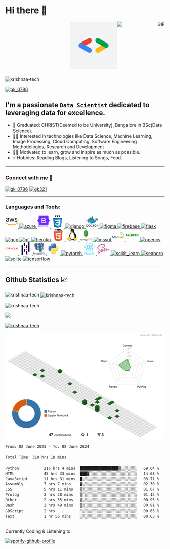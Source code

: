# Hi there 👋

<div style="display: flex; justify-content: flex-end;text-align: right;">
  <img style="margin-left: auto;" src="/download.png" width="150" height="150" alt="GDSC Logo"> 
  <img alt="GIF" height="160px" src="https://media.giphy.com/media/du3J3cXyzhj75IOgvA/giphy.gif" width="150" height="150" />
</div>

<p align="left"> <img src="https://komarev.com/ghpvc/?username=krishnaa-tech&label=Profile%20views&color=0e75b6&style=flat" alt="krishnaa-tech" /> </p>
<p align="left"> <a href="https://twitter.com/gk_0786" target="blank"><img src="https://img.shields.io/twitter/follow/gk_0786?logo=twitter&style=for-the-badge" alt="gk_0786" /></a> </p>

## I'm a passionate ```Data Scientist``` dedicated to leveraging data for excellence.

- 🏢 Graduated: CHRIST(Deemed to be University), Bangalore in BSc(Data Science). 
- 👨‍💻 Interested in technologies like  Data Science, Machine Learning, Image Processing, Cloud Computing, Software Engineering Methodologies, Research and Development
- 💪🏼 Motivated to learn, grow and inspire as much as possible.
- ⚡ Hobbies: Reading Blogs, Listening to Songs, Food.
  
---
### Connect with me 📝
<p align="left">
<a href="https://twitter.com/gk_0786" target="blank"><img align="center" src="https://raw.githubusercontent.com/rahuldkjain/github-profile-readme-generator/master/src/images/icons/Social/twitter.svg" alt="gk_0786" height="30" width="40" /></a>
<a href="https://linkedin.com/in/gk321" target="blank"><img align="center" src="https://raw.githubusercontent.com/rahuldkjain/github-profile-readme-generator/master/src/images/icons/Social/linked-in-alt.svg" alt="gk321" height="30" width="40" /></a>
</p>


---
<h3 align="left">Languages and Tools:</h3>
<p align="left"> <a href="https://aws.amazon.com" target="_blank" rel="noreferrer"> <img src="https://raw.githubusercontent.com/devicons/devicon/master/icons/amazonwebservices/amazonwebservices-original-wordmark.svg" alt="aws" width="40" height="40"/> </a> <a href="https://azure.microsoft.com/en-in/" target="_blank" rel="noreferrer"> <img src="https://www.vectorlogo.zone/logos/microsoft_azure/microsoft_azure-icon.svg" alt="azure" width="40" height="40"/> </a> <a href="https://getbootstrap.com" target="_blank" rel="noreferrer"> <img src="https://raw.githubusercontent.com/devicons/devicon/master/icons/bootstrap/bootstrap-plain-wordmark.svg" alt="bootstrap" width="40" height="40"/> </a> <a href="https://www.w3schools.com/css/" target="_blank" rel="noreferrer"> <img src="https://raw.githubusercontent.com/devicons/devicon/master/icons/css3/css3-original-wordmark.svg" alt="css3" width="40" height="40"/> </a> <a href="https://www.djangoproject.com/" target="_blank" rel="noreferrer"> <img src="https://cdn.worldvectorlogo.com/logos/django.svg" alt="django" width="40" height="40"/> </a> <a href="https://www.docker.com/" target="_blank" rel="noreferrer"> <img src="https://raw.githubusercontent.com/devicons/devicon/master/icons/docker/docker-original-wordmark.svg" alt="docker" width="40" height="40"/> </a> <a href="https://www.figma.com/" target="_blank" rel="noreferrer"> <img src="https://www.vectorlogo.zone/logos/figma/figma-icon.svg" alt="figma" width="40" height="40"/> </a> <a href="https://firebase.google.com/" target="_blank" rel="noreferrer"> <img src="https://www.vectorlogo.zone/logos/firebase/firebase-icon.svg" alt="firebase" width="40" height="40"/> </a> <a href="https://flask.palletsprojects.com/" target="_blank" rel="noreferrer"> <img src="https://www.vectorlogo.zone/logos/pocoo_flask/pocoo_flask-icon.svg" alt="flask" width="40" height="40"/> </a> <a href="https://cloud.google.com" target="_blank" rel="noreferrer"> <img src="https://www.vectorlogo.zone/logos/google_cloud/google_cloud-icon.svg" alt="gcp" width="40" height="40"/> </a> <a href="https://git-scm.com/" target="_blank" rel="noreferrer"> <img src="https://www.vectorlogo.zone/logos/git-scm/git-scm-icon.svg" alt="git" width="40" height="40"/> </a> <a href="https://heroku.com" target="_blank" rel="noreferrer"> <img src="https://www.vectorlogo.zone/logos/heroku/heroku-icon.svg" alt="heroku" width="40" height="40"/> </a> <a href="https://www.w3.org/html/" target="_blank" rel="noreferrer"> <img src="https://raw.githubusercontent.com/devicons/devicon/master/icons/html5/html5-original-wordmark.svg" alt="html5" width="40" height="40"/> </a> <a href="https://www.linux.org/" target="_blank" rel="noreferrer"> <img src="https://raw.githubusercontent.com/devicons/devicon/master/icons/linux/linux-original.svg" alt="linux" width="40" height="40"/> </a> <a href="https://www.mongodb.com/" target="_blank" rel="noreferrer"> <img src="https://raw.githubusercontent.com/devicons/devicon/master/icons/mongodb/mongodb-original-wordmark.svg" alt="mongodb" width="40" height="40"/> </a> <a href="https://www.microsoft.com/en-us/sql-server" target="_blank" rel="noreferrer"> <img src="https://www.svgrepo.com/show/303229/microsoft-sql-server-logo.svg" alt="mssql" width="40" height="40"/> </a> <a href="https://www.mysql.com/" target="_blank" rel="noreferrer"> <img src="https://raw.githubusercontent.com/devicons/devicon/master/icons/mysql/mysql-original-wordmark.svg" alt="mysql" width="40" height="40"/> </a> <a href="https://www.nginx.com" target="_blank" rel="noreferrer"> <img src="https://raw.githubusercontent.com/devicons/devicon/master/icons/nginx/nginx-original.svg" alt="nginx" width="40" height="40"/> </a> <a href="https://opencv.org/" target="_blank" rel="noreferrer"> <img src="https://www.vectorlogo.zone/logos/opencv/opencv-icon.svg" alt="opencv" width="40" height="40"/> </a> <a href="https://www.oracle.com/" target="_blank" rel="noreferrer"> <img src="https://raw.githubusercontent.com/devicons/devicon/master/icons/oracle/oracle-original.svg" alt="oracle" width="40" height="40"/> </a> <a href="https://pandas.pydata.org/" target="_blank" rel="noreferrer"> <img src="https://raw.githubusercontent.com/devicons/devicon/2ae2a900d2f041da66e950e4d48052658d850630/icons/pandas/pandas-original.svg" alt="pandas" width="40" height="40"/> </a> <a href="https://www.postgresql.org" target="_blank" rel="noreferrer"> <img src="https://raw.githubusercontent.com/devicons/devicon/master/icons/postgresql/postgresql-original-wordmark.svg" alt="postgresql" width="40" height="40"/> </a> <a href="https://www.python.org" target="_blank" rel="noreferrer"> <img src="https://raw.githubusercontent.com/devicons/devicon/master/icons/python/python-original.svg" alt="python" width="40" height="40"/> </a> <a href="https://pytorch.org/" target="_blank" rel="noreferrer"> <img src="https://www.vectorlogo.zone/logos/pytorch/pytorch-icon.svg" alt="pytorch" width="40" height="40"/> </a> <a href="https://reactjs.org/" target="_blank" rel="noreferrer"> <img src="https://raw.githubusercontent.com/devicons/devicon/master/icons/react/react-original-wordmark.svg" alt="react" width="40" height="40"/> </a> <a href="https://sass-lang.com" target="_blank" rel="noreferrer"> <img src="https://raw.githubusercontent.com/devicons/devicon/master/icons/sass/sass-original.svg" alt="sass" width="40" height="40"/> </a> <a href="https://scikit-learn.org/" target="_blank" rel="noreferrer"> <img src="https://upload.wikimedia.org/wikipedia/commons/0/05/Scikit_learn_logo_small.svg" alt="scikit_learn" width="40" height="40"/> </a> <a href="https://seaborn.pydata.org/" target="_blank" rel="noreferrer"> <img src="https://seaborn.pydata.org/_images/logo-mark-lightbg.svg" alt="seaborn" width="40" height="40"/> </a> <a href="https://www.sqlite.org/" target="_blank" rel="noreferrer"> <img src="https://www.vectorlogo.zone/logos/sqlite/sqlite-icon.svg" alt="sqlite" width="40" height="40"/> </a> <a href="https://www.tensorflow.org" target="_blank" rel="noreferrer"> <img src="https://www.vectorlogo.zone/logos/tensorflow/tensorflow-icon.svg" alt="tensorflow" width="40" height="40"/> </a> </p>

---


<h2> Github Statistics 📈 </h2>

<p><img align="left" src="https://github-readme-stats.vercel.app/api/top-langs?username=krishnaa-tech&show_icons=true&locale=en&layout=compact" alt="krishnaa-tech" /></p>

<p>&nbsp;<img align="center" src="https://github-readme-stats.vercel.app/api?username=krishnaa-tech&show_icons=true&locale=en" alt="krishnaa-tech" /></p>

<p><img align="center" src="https://github-readme-streak-stats.herokuapp.com/?user=krishnaa-tech&" alt="krishnaa-tech" /></p>

![](http://github-profile-summary-cards.vercel.app/api/cards/profile-details?username=krishnaa-tech&theme=default)



<p align="left"> <a href="https://github.com/ryo-ma/github-profile-trophy"><img src="https://github-profile-trophy.vercel.app/?username=krishnaa-tech" alt="krishnaa-tech" /></a> </p>
  
  
![svg](https://github.com/Krishnaa-tech/Krishnaa-tech/blob/860f6a4026e58a1de495122ac46fb5f519e92610/profile-3d-contrib/profile-green-animate.svg)



[linkedin]: https://www.linkedin.com/in/gk321
[email]: <mailto: goyal.krish0522@gmail.com>



<!--START_SECTION:waka-->

```txt
From: 02 June 2023 - To: 08 June 2024

Total Time: 310 hrs 18 mins

Python           216 hrs 4 mins  █████████████████▒░░░░░░░   69.64 %
HTML             45 hrs 33 mins  ███▓░░░░░░░░░░░░░░░░░░░░░   14.68 %
JavaScript       11 hrs 31 mins  █░░░░░░░░░░░░░░░░░░░░░░░░   03.71 %
Assembly         7 hrs 7 mins    ▓░░░░░░░░░░░░░░░░░░░░░░░░   02.30 %
CSS              5 hrs 11 mins   ▒░░░░░░░░░░░░░░░░░░░░░░░░   01.67 %
Prolog           3 hrs 28 mins   ▒░░░░░░░░░░░░░░░░░░░░░░░░   01.12 %
Other            2 hrs 55 mins   ▒░░░░░░░░░░░░░░░░░░░░░░░░   00.95 %
Bash             2 hrs 49 mins   ▒░░░░░░░░░░░░░░░░░░░░░░░░   00.91 %
GDScript         2 hrs           ░░░░░░░░░░░░░░░░░░░░░░░░░   00.65 %
Text             1 hr 56 mins    ░░░░░░░░░░░░░░░░░░░░░░░░░   00.63 %
```

<!--END_SECTION:waka-->



<br>
Currently Coding & Listening to:

[![spotify-github-profile](https://spotify-github-profile.vercel.app/api/view?uid=3173znppjgcv7kvcodycbyj4jd5i&cover_image=true&theme=natemoo-re&show_offline=false&background_color=121212&interchange=false&bar_color=53b14f&bar_color_cover=false)](https://spotify-github-profile.vercel.app/api/view?uid=3173znppjgcv7kvcodycbyj4jd5i&redirect=true)
